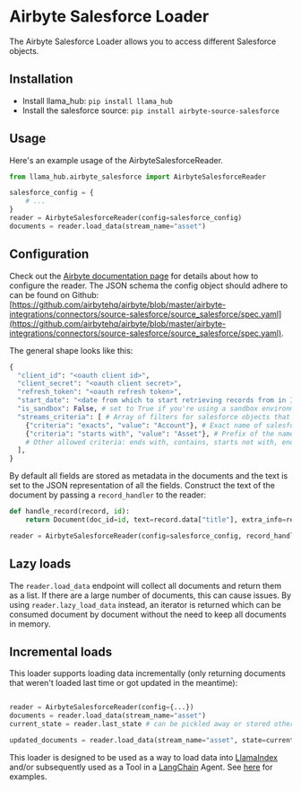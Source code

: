 # Airbyte Salesforce Loader

The Airbyte Salesforce Loader allows you to access different Salesforce objects.

## Installation

* Install llama_hub: `pip install llama_hub`
* Install the salesforce source: `pip install airbyte-source-salesforce`

## Usage

Here's an example usage of the AirbyteSalesforceReader.

```python
from llama_hub.airbyte_salesforce import AirbyteSalesforceReader

salesforce_config = {
    # ...
}
reader = AirbyteSalesforceReader(config=salesforce_config)
documents = reader.load_data(stream_name="asset")
```

## Configuration

Check out the [Airbyte documentation page](https://docs.airbyte.com/integrations/sources/salesforce/) for details about how to configure the reader.
The JSON schema the config object should adhere to can be found on Github: [https://github.com/airbytehq/airbyte/blob/master/airbyte-integrations/connectors/source-salesforce/source_salesforce/spec.yaml](https://github.com/airbytehq/airbyte/blob/master/airbyte-integrations/connectors/source-salesforce/source_salesforce/spec.yaml).

The general shape looks like this:
```python
{
  "client_id": "<oauth client id>",
  "client_secret": "<oauth client secret>",
  "refresh_token": "<oauth refresh token>",
  "start_date": "<date from which to start retrieving records from in ISO format, e.g. 2020-10-20T00:00:00Z>",
  "is_sandbox": False, # set to True if you're using a sandbox environment
  "streams_criteria": [ # Array of filters for salesforce objects that should be loadable
    {"criteria": "exacts", "value": "Account"}, # Exact name of salesforce object
    {"criteria": "starts with", "value": "Asset"}, # Prefix of the name
    # Other allowed criteria: ends with, contains, starts not with, ends not with, not contains, not exacts
  ],
}
```

By default all fields are stored as metadata in the documents and the text is set to the JSON representation of all the fields. Construct the text of the document by passing a `record_handler` to the reader:
```python
def handle_record(record, id):
    return Document(doc_id=id, text=record.data["title"], extra_info=record.data)

reader = AirbyteSalesforceReader(config=salesforce_config, record_handler=handle_record)
```

## Lazy loads

The `reader.load_data` endpoint will collect all documents and return them as a list. If there are a large number of documents, this can cause issues. By using `reader.lazy_load_data` instead, an iterator is returned which can be consumed document by document without the need to keep all documents in memory.

## Incremental loads

This loader supports loading data incrementally (only returning documents that weren't loaded last time or got updated in the meantime):
```python

reader = AirbyteSalesforceReader(config={...})
documents = reader.load_data(stream_name="asset")
current_state = reader.last_state # can be pickled away or stored otherwise

updated_documents = reader.load_data(stream_name="asset", state=current_state) # only loads documents that were updated since last time
```

This loader is designed to be used as a way to load data into [LlamaIndex](https://github.com/jerryjliu/llama_index/tree/main/llama_index) and/or subsequently used as a Tool in a [LangChain](https://github.com/hwchase17/langchain) Agent. See [here](https://github.com/emptycrown/llama-hub/tree/main) for examples.

